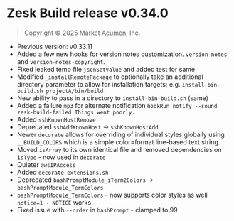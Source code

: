 # Zesk Build release v0.34.0

> Copyright &copy; 2025 Market Acumen, Inc.

- Previous version: v0.33.11
- Added a few new hooks for version notes customization. `version-notes` and `version-notes-copyright`.
- Fixed leaked temp file `jsonSetValue` and added test for same
- Modified `_installRemotePackage` to optionally take an additional directory parameter to allow for installation
  targets; e.g. `install-bin-build.sh projectA/bin/build`
- New ability to pass in a directory to `install-bin-build.sh` (same)
- Added a failure `mp3` for alternate notification `hookRun notify --sound zesk-build-failed Things went poorly.`
- Added `sshKnownHostRemove`
- Deprecated `sshAddKnownHost` -> `sshKnownHostAdd`
- Newer `decorate` allows for overriding of individual styles globally using `__BUILD_COLORS` which is a simple color=format line-based text string.
- Moved `isArray` to its own identical file and removed dependencies on `isType` - now used in `decorate`
- Quieter `awsIPAccess`
- Added `decorate-extensions.sh`
- Deprecated `bashPromptModule_iTerm2Colors` -> `bashPromptModule_TermColors`
- `bashPromptModule_TermColors` - now supports color styles as well `notice=1 - NOTICE` works
- Fixed issue with `--order` in `bashPrompt` - clamped to 99
